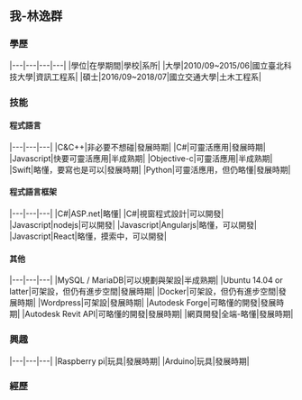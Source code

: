 ## 我-林逸群

### 學歷

|---|---|---|---|
|學位|在學期間|學校|系所|
|大學|2010/09~2015/06|國立臺北科技大學|資訊工程系|
|碩士|2016/09~2018/07|國立交通大學|土木工程系|

### 技能

#### 程式語言

|---|---|---|
|C&C++|非必要不想碰|發展時期|
|C#|可靈活應用|發展時期|
|Javascript|快要可靈活應用|半成熟期|
|Objective-c|可靈活應用|半成熟期|
|Swift|略懂，要寫也是可以|發展時期|
|Python|可靈活應用，但仍略懂|發展時期|

#### 程式語言框架

|---|---|---|
|C#|ASP.net|略懂|
|C#|視窗程式設計|可以開發|
|Javascript|nodejs|可以開發|
|Javascript|Angularjs|略懂，可以開發|
|Javascript|React|略懂，摸索中，可以開發|

#### 其他

|---|---|---|
|MySQL / MariaDB|可以規劃與架設|半成熟期|
|Ubuntu 14.04 or latter|可架設，但仍有進步空間|發展時期|
|Docker|可架設，但仍有進步空間|發展時期|
|Wordpress|可架設|發展時期|
|Autodesk Forge|可略懂的開發|發展時期|
|Autodesk Revit API|可略懂的開發|發展時期|
|網頁開發|全端-略懂|發展時期|

### 興趣

|---|---|---|
|Raspberry pi|玩具|發展時期|
|Arduino|玩具|發展時期|

### 經歷

